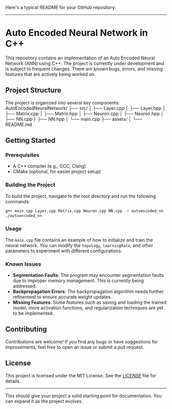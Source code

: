 Here's a typical README for your GitHub repository:

---

# Auto Encoded Neural Network in C++

This repository contains an implementation of an Auto Encoded Neural Network (ANN) using C++. The project is currently under development and is subject to frequent changes. There are known bugs, errors, and missing features that are actively being worked on.

## Project Structure

The project is organized into several key components:
AutoEncodedNeuralNetwork/
├── src/
│   ├── Layer.cpp
│   ├── Layer.hpp
│   ├── Matrix.cpp
│   ├── Matrix.hpp
│   ├── Neuron.cpp
│   ├── Neuron.hpp
│   ├── NN.cpp
│   ├── NN.hpp
│   └── main.cpp
├── assets/
│   └── README.md

## Getting Started

### Prerequisites

- A C++ compiler (e.g., GCC, Clang)
- CMake (optional, for easier project setup)

### Building the Project

To build the project, navigate to the root directory and run the following commands:

```bash
g++ main.cpp Layer.cpp Matrix.cpp Neuron.cpp NN.cpp -o autoencoded_nn
./autoencoded_nn
```

### Usage

The `main.cpp` file contains an example of how to initialize and train the neural network. You can modify the `topology`, `learningRate`, and other parameters to experiment with different configurations.

### Known Issues

- **Segmentation Faults**: The program may encounter segmentation faults due to improper memory management. This is currently being addressed.
- **Backpropagation Errors**: The backpropagation algorithm needs further refinement to ensure accurate weight updates.
- **Missing Features**: Some features such as saving and loading the trained model, more activation functions, and regularization techniques are yet to be implemented.

## Contributing

Contributions are welcome! If you find any bugs or have suggestions for improvements, feel free to open an issue or submit a pull request.

## License

This project is licensed under the MIT License. See the [LICENSE](LICENSE) file for details.

---

This should give your project a solid starting point for documentation. You can expand it as the project evolves.
